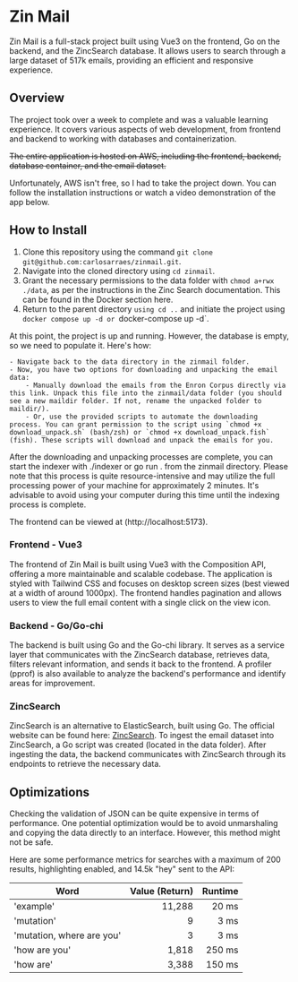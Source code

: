 # Zin Mail

Zin Mail is a full-stack project built using Vue3 on the frontend, Go on the backend, and the ZincSearch database. It allows users to search through a large dataset of 517k emails, providing an efficient and responsive experience.

## Overview

The project took over a week to complete and was a valuable learning experience. It covers various aspects of web development, from frontend and backend to working with databases and containerization.

~~The entire application is hosted on AWS, including the frontend, backend, database container, and the email dataset.~~

Unfortunately, AWS isn't free, so I had to take the project down. You can follow the installation instructions or watch a video demonstration of the app below.

## How to Install

1) Clone this repository using the command `git clone git@github.com:carlosarraes/zinmail.git`.
2) Navigate into the cloned directory using `cd zinmail`.
3) Grant the necessary permissions to the data folder with `chmod a+rwx ./data`, as per the instructions in the Zinc Search documentation. This can be found in the Docker section here.
4) Return to the parent directory `using cd ..` and initiate the project using `docker compose up -d or `docker-compose up -d`.

At this point, the project is up and running. However, the database is empty, so we need to populate it. Here's how:

    - Navigate back to the data directory in the zinmail folder.
    - Now, you have two options for downloading and unpacking the email data:
        - Manually download the emails from the Enron Corpus directly via this link. Unpack this file into the zinmail/data folder (you should see a new maildir folder. If not, rename the unpacked folder to maildir/).
        - Or, use the provided scripts to automate the downloading process. You can grant permission to the script using `chmod +x download_unpack.sh` (bash/zsh) or `chmod +x download_unpack.fish` (fish). These scripts will download and unpack the emails for you.

After the downloading and unpacking processes are complete, you can start the indexer with ./indexer or go run . from the zinmail directory. Please note that this process is quite resource-intensive and may utilize the full processing power of your machine for approximately 2 minutes. It's advisable to avoid using your computer during this time until the indexing process is complete.

The frontend can be viewed at (http://localhost:5173).

### Frontend - Vue3

The frontend of Zin Mail is built using Vue3 with the Composition API, offering a more maintainable and scalable codebase. The application is styled with Tailwind CSS and focuses on desktop screen sizes (best viewed at a width of around 1000px). The frontend handles pagination and allows users to view the full email content with a single click on the view icon.

### Backend - Go/Go-chi

The backend is built using Go and the Go-chi library. It serves as a service layer that communicates with the ZincSearch database, retrieves data, filters relevant information, and sends it back to the frontend. A profiler (pprof) is also available to analyze the backend's performance and identify areas for improvement.

### ZincSearch

ZincSearch is an alternative to ElasticSearch, built using Go. The official website can be found here: [ZincSearch](https://zinc.dev/). To ingest the email dataset into ZincSearch, a Go script was created (located in the data folder). After ingesting the data, the backend communicates with ZincSearch through its endpoints to retrieve the necessary data.

## Optimizations

Checking the validation of JSON can be quite expensive in terms of performance. One potential optimization would be to avoid unmarshaling and copying the data directly to an interface. However, this method might not be safe.

Here are some performance metrics for searches with a maximum of 200 results, highlighting enabled, and 14.5k "hey" sent to the API:

| Word                      | Value (Return) | Runtime |
| ------------------------- | -------------: | ------: |
| 'example'                 |         11,288 |   20 ms |
| 'mutation'                |              9 |    3 ms |
| 'mutation, where are you' |              3 |    3 ms |
| 'how are you'             |          1,818 |  250 ms |
| 'how are'                 |          3,388 |  150 ms |
